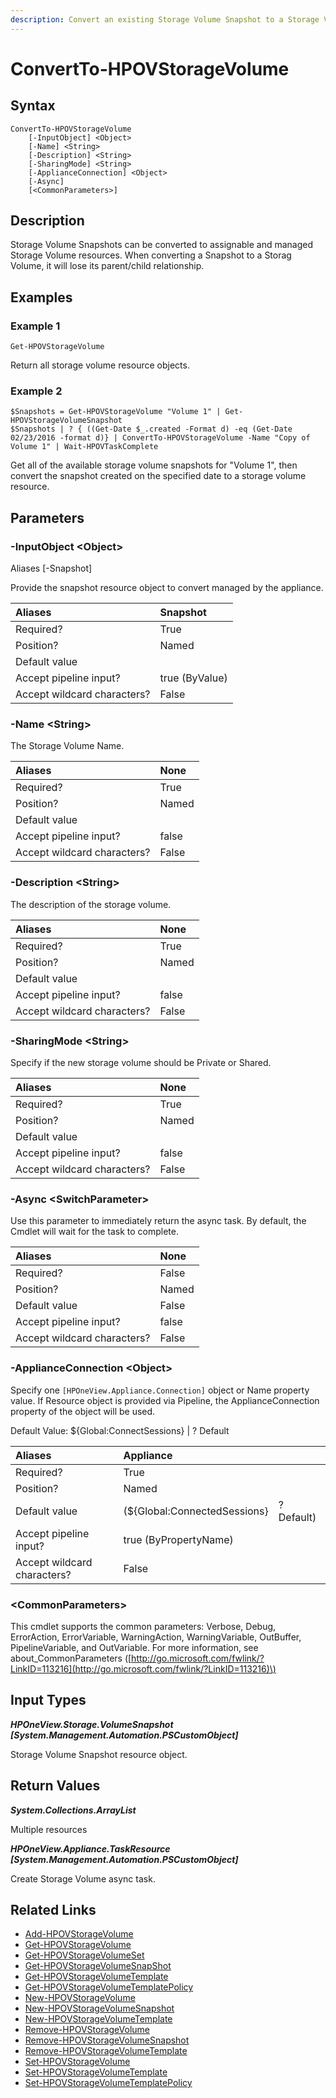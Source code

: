 ```yaml
---
description: Convert an existing Storage Volume Snapshot to a Storage Volume.
---
```


# ConvertTo-HPOVStorageVolume

## Syntax

```text
ConvertTo-HPOVStorageVolume
    [-InputObject] <Object>
    [-Name] <String>
    [-Description] <String>
    [-SharingMode] <String>
    [-ApplianceConnection] <Object>
    [-Async]
    [<CommonParameters>]
```

## Description

Storage Volume Snapshots can be converted to assignable and managed Storage Volume resources. When converting a Snapshot to a Storag Volume, it will lose its parent/child relationship.

## Examples

### Example 1

```text
Get-HPOVStorageVolume
```

Return all storage volume resource objects.

### Example 2

```text
$Snapshots = Get-HPOVStorageVolume "Volume 1" | Get-HPOVStorageVolumeSnapshot
$Snapshots | ? { ((Get-Date $_.created -Format d) -eq (Get-Date 02/23/2016 -format d)} | ConvertTo-HPOVStorageVolume -Name "Copy of Volume 1" | Wait-HPOVTaskComplete
```

Get all of the available storage volume snapshots for "Volume 1", then convert the snapshot created on the specified date to a storage volume resource.

## Parameters

### -InputObject &lt;Object&gt;

Aliases \[-Snapshot\]

Provide the snapshot resource object to convert managed by the appliance.

| Aliases | Snapshot |
| :--- | :--- |
| Required? | True |
| Position? | Named |
| Default value |  |
| Accept pipeline input? | true \(ByValue\) |
| Accept wildcard characters? | False |

### -Name &lt;String&gt;

The Storage Volume Name.

| Aliases | None |
| :--- | :--- |
| Required? | True |
| Position? | Named |
| Default value |  |
| Accept pipeline input? | false |
| Accept wildcard characters? | False |

### -Description &lt;String&gt;

The description of the storage volume.

| Aliases | None |
| :--- | :--- |
| Required? | True |
| Position? | Named |
| Default value |  |
| Accept pipeline input? | false |
| Accept wildcard characters? | False |

### -SharingMode &lt;String&gt;

Specify if the new storage volume should be Private or Shared.

| Aliases | None |
| :--- | :--- |
| Required? | True |
| Position? | Named |
| Default value |  |
| Accept pipeline input? | false |
| Accept wildcard characters? | False |

### -Async &lt;SwitchParameter&gt;

Use this parameter to immediately return the async task. By default, the Cmdlet will wait for the task to complete.

| Aliases | None |
| :--- | :--- |
| Required? | False |
| Position? | Named |
| Default value | False |
| Accept pipeline input? | false |
| Accept wildcard characters? | False |

### -ApplianceConnection &lt;Object&gt;

Specify one `[HPOneView.Appliance.Connection]` object or Name property value. If Resource object is provided via Pipeline, the ApplianceConnection property of the object will be used.

Default Value: ${Global:ConnectSessions} \| ? Default

| Aliases | Appliance |  |
| :--- | :--- | :--- |
| Required? | True |  |
| Position? | Named |  |
| Default value | \(${Global:ConnectedSessions} | ? Default\) |
| Accept pipeline input? | true \(ByPropertyName\) |  |
| Accept wildcard characters? | False |  |

### &lt;CommonParameters&gt;

This cmdlet supports the common parameters: Verbose, Debug, ErrorAction, ErrorVariable, WarningAction, WarningVariable, OutBuffer, PipelineVariable, and OutVariable. For more information, see about\_CommonParameters \([http://go.microsoft.com/fwlink/?LinkID=113216](http://go.microsoft.com/fwlink/?LinkID=113216)\)

## Input Types

_**HPOneView.Storage.VolumeSnapshot \[System.Management.Automation.PSCustomObject\]**_

Storage Volume Snapshot resource object.

## Return Values

_**System.Collections.ArrayList**_ 

Multiple resources

_**HPOneView.Appliance.TaskResource \[System.Management.Automation.PSCustomObject\]**_

Create Storage Volume async task.

## Related Links

* [Add-HPOVStorageVolume](add-hpovstoragevolume.md)
* [Get-HPOVStorageVolume](get-hpovstoragevolume.md)
* [Get-HPOVStorageVolumeSet](get-hpovstoragevolumeset.md)
* [Get-HPOVStorageVolumeSnapShot](get-hpovstoragevolumesnapshot.md)
* [Get-HPOVStorageVolumeTemplate](get-hpovstoragevolumetemplate.md)
* [Get-HPOVStorageVolumeTemplatePolicy](get-hpovstoragevolumetemplatepolicy.md)
* [New-HPOVStorageVolume](new-hpovstoragevolume.md)
* [New-HPOVStorageVolumeSnapshot](new-hpovstoragevolumesnapshot.md)
* [New-HPOVStorageVolumeTemplate](new-hpovstoragevolumetemplate.md)
* [Remove-HPOVStorageVolume](remove-hpovstoragevolume.md)
* [Remove-HPOVStorageVolumeSnapshot](remove-hpovstoragevolumesnapshot.md)
* [Remove-HPOVStorageVolumeTemplate](remove-hpovstoragevolumetemplate.md)
* [Set-HPOVStorageVolume](set-hpovstoragevolume.md)
* [Set-HPOVStorageVolumeTemplate](set-hpovstoragevolumetemplate.md)
* [Set-HPOVStorageVolumeTemplatePolicy](set-hpovstoragevolumetemplatepolicy.md)

